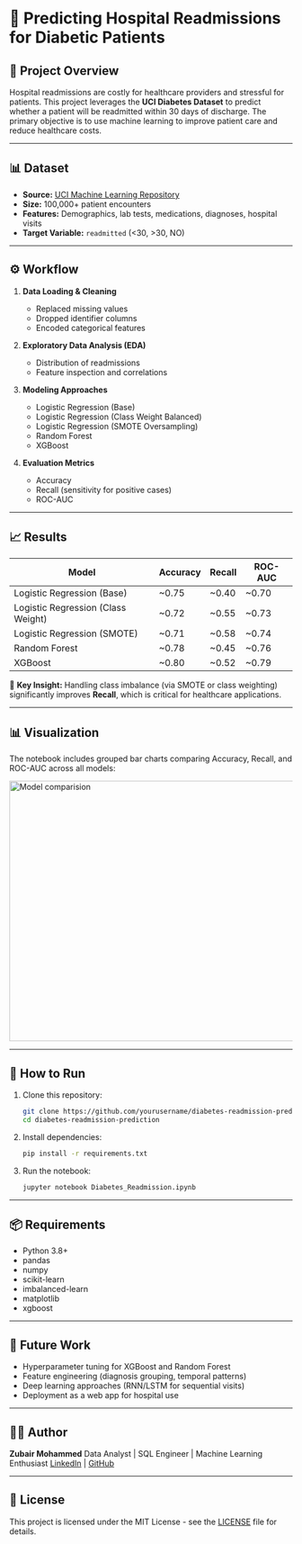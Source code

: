 # 🏥 Predicting Hospital Readmissions for Diabetic Patients

## 📌 Project Overview

Hospital readmissions are costly for healthcare providers and stressful for patients. This project leverages the **UCI Diabetes Dataset** to predict whether a patient will be readmitted within 30 days of discharge. The primary objective is to use machine learning to improve patient care and reduce healthcare costs.

---

## 📊 Dataset

* **Source:** [UCI Machine Learning Repository](https://archive.ics.uci.edu/ml/datasets/diabetes+130-us+hospitals+for+years+1999-2008)
* **Size:** 100,000+ patient encounters
* **Features:** Demographics, lab tests, medications, diagnoses, hospital visits
* **Target Variable:** `readmitted` (<30, >30, NO)

---

## ⚙️ Workflow

1. **Data Loading & Cleaning**

   * Replaced missing values
   * Dropped identifier columns
   * Encoded categorical features

2. **Exploratory Data Analysis (EDA)**

   * Distribution of readmissions
   * Feature inspection and correlations

3. **Modeling Approaches**

   * Logistic Regression (Base)
   * Logistic Regression (Class Weight Balanced)
   * Logistic Regression (SMOTE Oversampling)
   * Random Forest
   * XGBoost

4. **Evaluation Metrics**

   * Accuracy
   * Recall (sensitivity for positive cases)
   * ROC-AUC

---

## 📈 Results

| Model                              | Accuracy | Recall | ROC-AUC |
| ---------------------------------- | -------- | ------ | ------- |
| Logistic Regression (Base)         | \~0.75   | \~0.40 | \~0.70  |
| Logistic Regression (Class Weight) | \~0.72   | \~0.55 | \~0.73  |
| Logistic Regression (SMOTE)        | \~0.71   | \~0.58 | \~0.74  |
| Random Forest                      | \~0.78   | \~0.45 | \~0.76  |
| XGBoost                            | \~0.80   | \~0.52 | \~0.79  |

🔹 **Key Insight:** Handling class imbalance (via SMOTE or class weighting) significantly improves **Recall**, which is critical for healthcare applications.

---

## 📊 Visualization

The notebook includes grouped bar charts comparing Accuracy, Recall, and ROC-AUC across all models:

<img width="905" height="463" alt="Model comparision" src="https://github.com/user-attachments/assets/53b9cd80-aaad-447a-9e65-71063249bdf4" />

---

## 🚀 How to Run

1. Clone this repository:

   ```bash
   git clone https://github.com/yourusername/diabetes-readmission-prediction.git
   cd diabetes-readmission-prediction
   ```

2. Install dependencies:

   ```bash
   pip install -r requirements.txt
   ```

3. Run the notebook:

   ```bash
   jupyter notebook Diabetes_Readmission.ipynb
   ```

---

## 📦 Requirements

* Python 3.8+
* pandas
* numpy
* scikit-learn
* imbalanced-learn
* matplotlib
* xgboost

---

## 🔮 Future Work

* Hyperparameter tuning for XGBoost and Random Forest
* Feature engineering (diagnosis grouping, temporal patterns)
* Deep learning approaches (RNN/LSTM for sequential visits)
* Deployment as a web app for hospital use

---

## 👨‍💻 Author

**Zubair Mohammed**
Data Analyst | SQL Engineer | Machine Learning Enthusiast
[LinkedIn]([https://www.linkedin.com](https://www.linkedin.com/in/mohammed-zubair-2b2048112/)) | [GitHub]([https://github.com/yourusername](https://github.com/zmohamm3))

---

## 📜 License

This project is licensed under the MIT License - see the [LICENSE](LICENSE) file for details.
